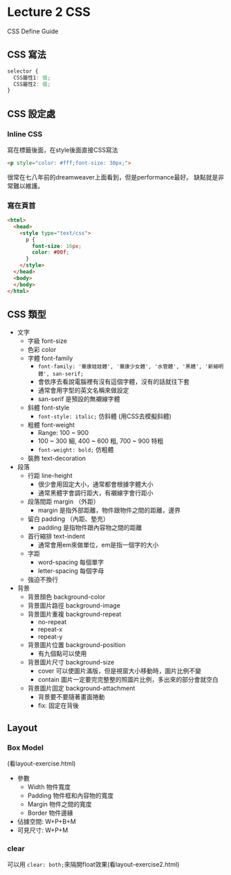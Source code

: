 # Lecture 2 CSS
CSS Define Guide
## CSS 寫法
```CSS
selector {
  CSS屬性1: 值;
  CSS屬性2: 值;
}
```

## CSS 設定處
### Inline CSS
寫在標籤後面，在style後面直接CSS寫法
```html
<p style="color: #fff;font-size: 30px;">
```
很常在七八年前的dreamweaver上面看到，但是performance最好。
缺點就是非常難以維護。

### 寫在頁首
```html
<html>
  <head>
    <style type="text/css">
      p {
        font-size: 16px;
        color: #00f;
      }
    </style>
  </head>
  <body>
  </body>
</html>
```

## CSS 類型
- 文字
  - 字級 font-size
  - 色彩 color
  - 字體 font-family
    - `font-family: '華康娃娃體', '華康少女體', '水管體', '黑體', '新細明體', san-serif;`
    - 會依序去看說電腦裡有沒有這個字體，沒有的話就往下套
    - 通常會用字型的英文名稱來做設定
    - san-serif 是預設的無襯線字體
  - 斜體 font-style
    - `font-style: italic;`  仿斜體 (用CSS去模擬斜體)
  - 粗體 font-weight
    - Range: 100 ~ 900
    - 100 ~ 300 細, 400 ~ 600 粗, 700 ~ 900 特粗
    - `font-weight: bold;` 仿粗體
  - 裝飾 text-decoration
- 段落
  - 行距 line-height
    - 很少會用固定大小，通常都會根據字體大小
    - 通常黑體字會調行距大，有襯線字會行距小
  - 段落間距 margin （外距）
    - margin 是指外部距離，物件跟物件之間的距離，邊界
  - 留白 padding （內距、墊充）
    - padding 是指物件跟內容物之間的距離
  - 首行縮排 text-indent
    - 通常會用em來做單位，em是指一個字的大小
  - 字距
    - word-spacing 每個單字
    - letter-spacing 每個字母
  - 強迫不換行
- 背景
  - 背景顏色 background-color
  - 背景圖片路徑 background-image
  - 背景圖片重複 background-repeat
    - no-repeat
    - repeat-x
    - repeat-y
  - 背景圖片位置 background-position
    - 有九個點可以使用
  - 背景圖片尺寸 background-size
    - cover 可以使圖片滿版，但是視窗大小移動時，圖片比例不變
    - contain 圖片一定要完完整整的照圖片比例，多出來的部分會就空白
  - 背景圖片固定 background-attachment
    - 背景要不要隨著畫面捲動
    - fix: 固定在背後

## Layout
### Box Model
(看layout-exercise.html)
- 參數
  - Width 物件寬度
  - Padding 物件框和內容物的寬度
  - Margin 物件之間的寬度
  - Border 物件邊緣
- 佔據空間: W+P+B+M
- 可見尺寸: W+P+M

### clear
可以用 `clear: both;`來隔開float效果(看layout-exercise2.html)
